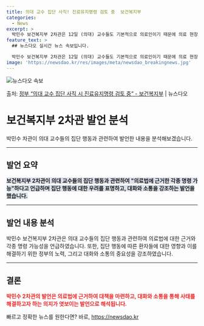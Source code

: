 ```yaml
---
title: 의대 교수 집단 사직! 진료유지명령 검토 중  보건복지부
categories:
  - News
excerpt: >
  박민수 보건복지부 2차관은 12일 (의대) 교수들도 기본적으로 의료인이기 때문에 의료 현장을 떠나는 부분에 …
feature_text: >
  ## 뉴스다오 실시간 뉴스 속보입니다.

  박민수 보건복지부 2차관은 12일 (의대) 교수들도 기본적으로 의료인이기 때문에 의료 현장을 떠나는 부분에 …
image: 'https://newsdao.kr/res/images/meta/newsdao_breakingnews.jpg'
---
```


![뉴스다오 속보](https://newsdao.kr/res/images/meta/newsdao_breakingnews.jpg)

<p>출처: <a href="https://newsdao.kr/3321" rel="dofollow">정부 “의대 교수 집단 사직 시 진료유지명령 검토 중” - 보건복지부</a> | 뉴스다오</p>

<h1 data-ke-size="size28">보건복지부 2차관 발언 분석</h1>

<p data-ke-size="size16">박민수 차관이 의대 교수들의 집단 행동과 관련하여 발언한 내용을 분석해보겠습니다.</p>

<hr>

<h2 data-ke-size="size26">발언 요약</h2>

<p data-ke-size="size16"><b><span style="background-color: #21538527;">보건복지부 2차관이 의대 교수들의 집단 행동과 관련하여 "의료법에 근거한 각종 명령 가능"하다고 언급하며 집단 행동에 대한 우려를 표명하고, 대화와 소통을 강조하는 발언을 했습니다. </span></b></p>

<hr>

<h2 data-ke-size="size26">발언 내용 분석</h2>

<p data-ke-size="size16">박민수 보건복지부 2차관은 의대 교수들의 집단 행동과 관련하여 의료법에 대한 근거와 각종 명령 가능성을 언급하였습니다. 또한, 집단 행동에 따른 환자들에 대한 영향과 이를 해결하기 위한 정부의 노력, 그리고 대화와 소통의 중요성을 강조하였습니다.</p>

<hr>

<h2 data-ke-size="size26">결론</h2>

<p data-ke-size="size16"><b><span style="color: #ee2323;">박민수 2차관의 발언은 의료법에 근거하여 대책을 마련하고, 대화와 소통을 통해 사태를 해결하고자 하는 의지가 엿보이는 발언으로 해석됩니다.</span></b></p> 

빠르고 정확한 뉴스를 원한다면? 바로, <a href="https://newsdao.kr" rel="dofollow">https://newsdao.kr</a>


